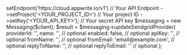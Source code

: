 <?php

use Appwrite\Client;
use Appwrite\Services\Messaging;

$client = (new Client())
    ->setEndpoint('https://cloud.appwrite.io/v1') // Your API Endpoint
    ->setProject('&lt;YOUR_PROJECT_ID&gt;') // Your project ID
    ->setKey('&lt;YOUR_API_KEY&gt;'); // Your secret API key

$messaging = new Messaging($client);

$result = $messaging->updateSendgridProvider(
    providerId: '<PROVIDER_ID>',
    name: '<NAME>', // optional
    enabled: false, // optional
    apiKey: '<API_KEY>', // optional
    fromName: '<FROM_NAME>', // optional
    fromEmail: 'email@example.com', // optional
    replyToName: '<REPLY_TO_NAME>', // optional
    replyToEmail: '<REPLY_TO_EMAIL>' // optional
);